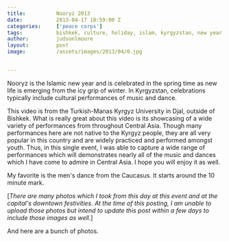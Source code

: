 ```yaml
---
title:			Nooryz 2013
date:			2013-04-17 18:59:00 Z
categories:		['peace corps']
tags:			bishkek, culture, holiday, islam, kyrgyzstan, new year
author:			judsonlmoore
layout:			post
image:			/assets/images/2013/04/0.jpg


---
```


Nooryz is the Islamic new year and is celebrated in the spring time as new life is emerging from the icy grip of winter. In Kyrgyzstan, celebrations typically include cultural performances of music and dance.

This video is from the Turkish-Manas Kyrgyz University in Djal, outside of Bishkek. What is really great about this video is its showcasing of a wide variety of performances from throughout Central Asia. Though many performances here are not native to the Kyrgyz people, they are all very popular in this country and are widely practiced and performed amongst youth. Thus, in this single event, I was able to capture a wide range of performances which will demonstrates nearly all of the music and dances which I have come to admire in Central Asia. I hope you will enjoy it as well.

My favorite is the men's dance from the Caucasus. It starts around the 10 minute mark.

[_There are many photos which I took from this day at this event and at the capital's downtown festivities. At the time of this posting, I am unable to upload those photos but intend to update this post within a few days to include those images as well._]

And here are a bunch of photos.
